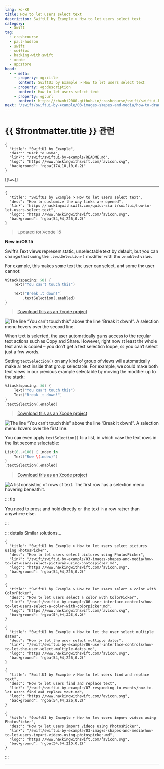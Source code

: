 ```yaml
---
lang: ko-KR
title: How to let users select text
description: SwiftUI by Example > How to let users select text
category:
  - Swift
tag: 
  - crashcourse
  - paul-hudson
  - swift
  - swiftui
  - hacking-with-swift
  - xcode
  - appstore
head:
  - - meta:
    - property: og:title
      content: SwiftUI by Example > How to let users select text
    - property: og:description
      content: How to let users select text
    - property: og:url
      content: https://chanhi2000.github.io/crashcourse/swift/swiftui-by-example/02-working-with-static-text/how-to-let-users-select-text.html
next: '/swift/swiftui-by-example/03-images-shapes-and-media/how-to-draw-images-using-image-views.md'
---
```


# {{ $frontmatter.title }} 관련

```component VPCard
{
  "title": "SwiftUI by Example",
  "desc": "Back to Home",
  "link": "/swift/swiftui-by-example/README.md",
  "logo": "https://www.hackingwithswift.com/favicon.svg",
  "background": "rgba(174,10,10,0.2)"
}
```

[[toc]]

---

```component VPCard
{
  "title": "SwiftUI by Example > How to let users select text",
  "desc": "How to customize the way links are opened",
  "link": "https://hackingwithswift.com/quick-start/swiftui/how-to-let-users-select-text",
  "logo": "https://www.hackingwithswift.com/favicon.svg",
  "background": "rgba(54,94,226,0.2)"
}
```

> Updated for Xcode 15

**New in iOS 15**

Swift’s Text views represent static, unselectable text by default, but you can change that using the `.textSelection()` modifier with the `.enabled` value.

For example, this makes some text the user can select, and some the user cannot:

```swift
VStack(spacing: 50) {
    Text("You can't touch this")

    Text("Break it down!")
        .textSelection(.enabled)
}
```

> [<FontIcon icon="fas fa-file-zipper"/>Download this as an Xcode project](https://www.hackingwithswift.com/files/projects/swiftui/how-to-let-users-select-text-1.zip)

![The line “You can't touch this” above the line “Break it down!”. A selection menu hovers over the second line.](https://www.hackingwithswift.com/img/books/quick-start/swiftui/how-to-let-users-select-text-1~dark.png)

When text is selected, the user automatically gains access to the regular text actions such as Copy and Share. However, right now at least the whole text area is copied – you don’t get a text selection loupe, so you can’t select just a few words.

Setting `textSelection()` on any kind of group of views will automatically make all text inside that group selectable. For example, we could make both text views in our previous example selectable by moving the modifier up to the stack:

```swift
VStack(spacing: 50) {
    Text("You can't touch this")
    Text("Break it down!")
}
.textSelection(.enabled)
```

> [<FontIcon icon="fas fa-file-zipper"/>Download this as an Xcode project](https://www.hackingwithswift.com/files/projects/swiftui/how-to-let-users-select-text-2.zip)

![The line “You can't touch this” above the line “Break it down!”. A selection menu hovers over the first line.](https://www.hackingwithswift.com/img/books/quick-start/swiftui/how-to-let-users-select-text-2~dark.png)

You can even apply `textSelection()` to a list, in which case the text rows in the list become selectable:

```swift
List(0..<100) { index in
    Text("Row \(index)")
}
.textSelection(.enabled)
```

> [<FontIcon icon="fas fa-file-zipper"/>Download this as an Xcode project](https://www.hackingwithswift.com/files/projects/swiftui/how-to-let-users-select-text-3.zip)

![A list consisting of rows of text. The first row has a selection menu hovering beneath it.](https://www.hackingwithswift.com/img/books/quick-start/swiftui/how-to-let-users-select-text-3~dark.png)

::: tip

You need to press and hold directly on the text in a row rather than anywhere else.

:::

::: details Similar solutions…

```component VPCard
{
  "title": "SwiftUI by Example > How to let users select pictures using PhotosPicker",
  "desc": "How to let users select pictures using PhotosPicker",
  "link": "/swift/swiftui-by-example/03-images-shapes-and-media/how-to-let-users-select-pictures-using-photospicker.md",
  "logo": "https://www.hackingwithswift.com/favicon.svg",
  "background": "rgba(54,94,226,0.2)"
}
```

```component VPCard
{
  "title": "SwiftUI by Example > How to let users select a color with ColorPicker",
  "desc": "How to let users select a color with ColorPicker",
  "link": "/swift/swiftui-by-example/06-user-interface-controls/how-to-let-users-select-a-color-with-colorpicker.md",
  "logo": "https://www.hackingwithswift.com/favicon.svg",
  "background": "rgba(54,94,226,0.2)"
}
```

```component VPCard
{
  "title": "SwiftUI by Example > How to let the user select multiple dates",
  "desc": "How to let the user select multiple dates",
  "link": "/swift/swiftui-by-example/06-user-interface-controls/how-to-let-the-user-select-multiple-dates.md",
  "logo": "https://www.hackingwithswift.com/favicon.svg",
  "background": "rgba(54,94,226,0.2)"
}
```

```component VPCard
{
  "title": "SwiftUI by Example > How to let users find and replace text",
  "desc": "How to let users find and replace text",
  "link": "/swift/swiftui-by-example/07-responding-to-events/how-to-let-users-find-and-replace-text.md",
  "logo": "https://www.hackingwithswift.com/favicon.svg",
  "background": "rgba(54,94,226,0.2)"
}
```

```component VPCard
{
  "title": "SwiftUI by Example > How to let users import videos using PhotosPicker",
  "desc": "How to let users import videos using PhotosPicker",
  "link": "/swift/swiftui-by-example/03-images-shapes-and-media/how-to-let-users-import-videos-using-photospicker.md",
  "logo": "https://www.hackingwithswift.com/favicon.svg",
  "background": "rgba(54,94,226,0.2)"
}
```

:::

---

<TagLinks />